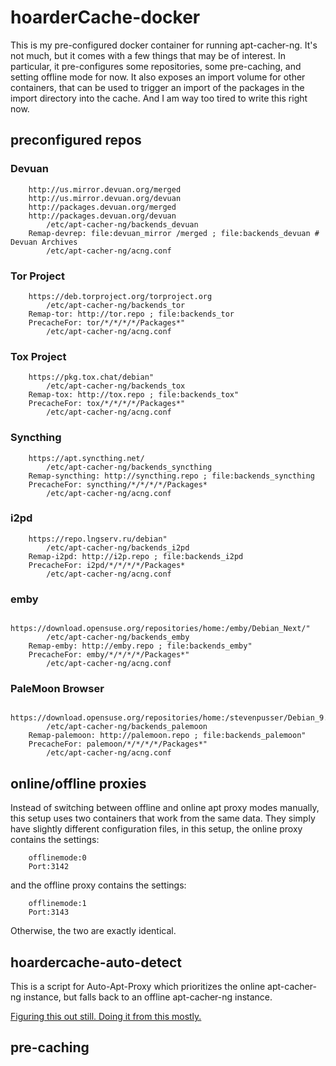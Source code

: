 hoarderCache-docker
===================

This is my pre-configured docker container for running apt-cacher-ng. It's not
much, but it comes with a few things that may be of interest. In particular, it
pre-configures some repositories, some pre-caching, and setting offline mode
for now. It also exposes an import volume for other containers, that can be used
to trigger an import of the packages in the import directory into the cache. And
I am way too tired to write this right now.

preconfigured repos
-------------------

### Devuan

        http://us.mirror.devuan.org/merged
        http://us.mirror.devuan.org/devuan
        http://packages.devuan.org/merged
        http://packages.devuan.org/devuan
            /etc/apt-cacher-ng/backends_devuan
        Remap-devrep: file:devuan_mirror /merged ; file:backends_devuan # Devuan Archives
            /etc/apt-cacher-ng/acng.conf

### Tor Project

        https://deb.torproject.org/torproject.org
            /etc/apt-cacher-ng/backends_tor
        Remap-tor: http://tor.repo ; file:backends_tor
        PrecacheFor: tor/*/*/*/*/Packages*"
            /etc/apt-cacher-ng/acng.conf

### Tox Project

        https://pkg.tox.chat/debian"
            /etc/apt-cacher-ng/backends_tox
        Remap-tox: http://tox.repo ; file:backends_tox"
        PrecacheFor: tox/*/*/*/*/Packages*"
            /etc/apt-cacher-ng/acng.conf

### Syncthing

        https://apt.syncthing.net/
            /etc/apt-cacher-ng/backends_syncthing
        Remap-syncthing: http://syncthing.repo ; file:backends_syncthing
        PrecacheFor: syncthing/*/*/*/*/Packages*
            /etc/apt-cacher-ng/acng.conf

### i2pd

        https://repo.lngserv.ru/debian"
            /etc/apt-cacher-ng/backends_i2pd
        Remap-i2pd: http://i2p.repo ; file:backends_i2pd
        PrecacheFor: i2pd/*/*/*/*/Packages*
            /etc/apt-cacher-ng/acng.conf

### emby

        https://download.opensuse.org/repositories/home:/emby/Debian_Next/"
            /etc/apt-cacher-ng/backends_emby
        Remap-emby: http://emby.repo ; file:backends_emby"
        PrecacheFor: emby/*/*/*/*/Packages*"
            /etc/apt-cacher-ng/acng.conf

### PaleMoon Browser

        https://download.opensuse.org/repositories/home:/stevenpusser/Debian_9.0/
            /etc/apt-cacher-ng/backends_palemoon
        Remap-palemoon: http://palemoon.repo ; file:backends_palemoon"
        PrecacheFor: palemoon/*/*/*/*/Packages*"
            /etc/apt-cacher-ng/acng.conf

online/offline proxies
----------------------

Instead of switching between offline and online apt proxy modes manually, this
setup uses two containers that work from the same data. They simply have
slightly different configuration files, in this setup, the online proxy contains
the settings:

        offlinemode:0
        Port:3142

and the offline proxy contains the settings:

        offlinemode:1
        Port:3143

Otherwise, the two are exactly identical.

hoardercache-auto-detect
------------------------

This is a script for Auto-Apt-Proxy which prioritizes the online apt-cacher-ng
instance, but falls back to an offline apt-cacher-ng instance.

[Figuring this out still. Doing it from this mostly.](https://askubuntu.com/questions/53443/how-do-i-ignore-a-proxy-if-not-available)

pre-caching
-----------


